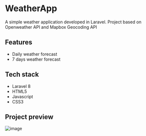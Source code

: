 # WeatherApp
A simple weather application developed in Laravel.
Project based on Openweather API and Mapbox Geocoding API

## Features
- Daily weather forecast
- 7 days weather forecast

## Tech stack
- Laravel 8
- HTML5
- Javascript
- CSS3

## Project preview

![image](https://user-images.githubusercontent.com/56698760/128639787-12ec08ea-db3d-4292-a29d-abcf50e5386c.png)
